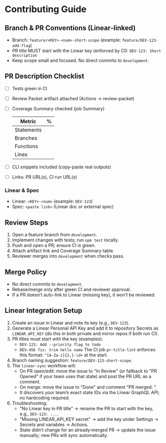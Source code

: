 # Contributing Guide

## Branch & PR Conventions (Linear‑linked)
- Branch: `feature/<KEY>-<num>-short-scope` (example: `feature/DEV-123-add-flag`)
- PR title MUST start with the Linear key (enforced by CI): `DEV-123: Short description`
- Keep scope small and focused. No direct commits to `development`.

## PR Description Checklist
- [ ] Tests green in CI
- [ ] Review Packet artifact attached (Actions → review-packet)
- [ ] Coverage Summary checked (job Summary)
  
  | Metric | % |
  |---|---:|
  | Statements | <paste> |
  | Branches   | <paste> |
  | Functions  | <paste> |
  | Lines      | <paste> |
- [ ] CLI snippets included (copy-paste real outputs)
- [ ] Links: PR URL(s), CI run URL(s)

### Linear & Spec
- Linear: `<KEY>-<num>` (example: `DEV-123`)
- Spec: `<paste link>` (Linear doc or external spec)

## Review Steps
1. Open a feature branch from `development`.
2. Implement changes with tests; run `npm test` locally.
3. Push and open a PR; ensure CI is green.
4. Attach artifact link and Coverage Summary table.
5. Reviewer merges into `development` when checks pass.

## Merge Policy
- No direct commits to `development`.
- Rebase/merge only after green CI and reviewer approval.
- If a PR doesn’t auto-link to Linear (missing key), it won’t be reviewed.

## Linear Integration Setup
1. Create an issue in Linear and note its key (e.g., `DEV-123`).
2. Generate a Linear Personal API Key and add it to repository Secrets as `LINEAR_API_KEY` (do this in both private and mirror repos if both run CI).
3. PR titles must start with the key (examples):
   - `DEV-123: Add --priority flag to todo`
   - `DEV-456 fix: trim hello name`
   The CI job `pr-title-lint` enforces this format: `^[A-Za-z]{2,}-\d+` at the start.
4. Branch naming suggestion: `feature/DEV-123-short-scope`.
5. The `linear-sync` workflow will:
   - On PR open/edit: move the issue to "In Review" (or fallback to "PR Opened" if your team uses that state) and post the PR URL as a comment.
   - On merge: move the issue to "Done" and comment "PR merged: <url>".
   - It discovers your team’s exact state IDs via the Linear GraphQL API; no hardcoding required.
6. Troubleshooting:
   - "No Linear key in PR title" → rename the PR to start with the key, e.g., `DEV-123: ...`.
   - "Missing LINEAR_API_KEY secret" → add the key under Settings → Secrets and variables → Actions.
   - State didn’t change for an already‑merged PR → update the issue manually; new PRs will sync automatically.

